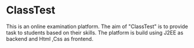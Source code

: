 # ClassTest
This is an online examination platform. The aim of "ClassTest" is to provide task to students based on their skills. The platform is build using J2EE as backend and Html ,Css as frontend.
